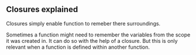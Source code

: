 ## Closures explained

Closures simply enable function to remeber there surroundings.

Sometimes a function might need to remember the variables from the scope it was created in. It can do so with the help of a closure. But this is only relevant when a function is defined within another function.